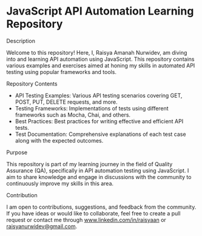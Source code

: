 # JavaScript API Automation Learning Repository

Description

Welcome to this repository! Here, I, Raisya Amanah Nurwidev, am diving into and learning API automation using JavaScript. This repository contains various examples and exercises aimed at honing my skills in automated API testing using popular frameworks and tools.

Repository Contents
- API Testing Examples: Various API testing scenarios covering GET, POST, PUT, DELETE requests, and more.
- Testing Frameworks: Implementations of tests using different frameworks such as Mocha, Chai, and others.
- Best Practices: Best practices for writing effective and efficient API tests.
- Test Documentation: Comprehensive explanations of each test case along with the expected outcomes.

Purpose

This repository is part of my learning journey in the field of Quality Assurance (QA), specifically in API automation testing using JavaScript. I aim to share knowledge and engage in discussions with the community to continuously improve my skills in this area.

Contribution

I am open to contributions, suggestions, and feedback from the community. If you have ideas or would like to collaborate, feel free to create a pull request or contact me through www.linkedin.com/in/raisyaan or raisyanurwidev@gmail.com.

